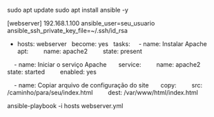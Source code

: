 sudo apt update
sudo apt install ansible -y

[webserver]
192.168.1.100 ansible_user=seu_usuario ansible_ssh_private_key_file=~/.ssh/id_rsa

- hosts: webserver
  become: yes
  tasks:
    - name: Instalar Apache
      apt:
        name: apache2
        state: present

    - name: Iniciar o serviço Apache
      service:
        name: apache2
        state: started
        enabled: yes

    - name: Copiar arquivo de configuração do site
      copy:
        src: /caminho/para/seu/index.html
        dest: /var/www/html/index.html

ansible-playbook -i hosts webserver.yml
